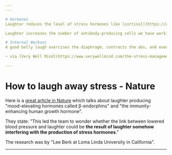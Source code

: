 ```yaml
---
---

# Hormones
Laughter reduces the level of stress hormones like [cortisol](https://www.verywellmind.com/cortisol-and-stress-how-to-stay-healthy-3145080), [epinephrine](https://www.verywellmind.com/what-is-epinephrine-3145108) (adrenaline), [dopamine](https://www.verywellmind.com/dopamine-medical-glossary-definition-425296), and growth hormone. It also increases the level of health-enhancing hormones, like endorphins.

Laughter increases the number of antibody-producing cells we have working for us and enhances the effectiveness of T cells. All this means a stronger immune system, as well as fewer [physical effects](https://www.verywellmind.com/stress-and-health-3145086) of stress.

# Internal Workout
A good belly laugh exercises the diaphragm, contracts the abs, and even works out the shoulders, leaving muscles more relaxed afterward. It even provides a good workout for the heart.

~ via [Very Well Mind](https://www.verywellmind.com/the-stress-management-and-health-benefits-of-laughter-3145084#:~:text=Laughter%20reduces%20the%20level%20of,%2Denhancing%20hormones%2C%20like%20endorphins)

---
```

# How to laugh away stress - Nature
Here is a [great article in Nature](https://www.nature.com/articles/news.2008.741) which talks about laughter producing "mood-elevating hormones called β-endorphins" and "the immunity-enhancing human growth hormone".

They state: "This led the team to wonder whether the link between lowered blood pressure and laughter could be **the result of laughter somehow interfering with the production of stress hormones**."

The research was by "Lee Berk at Loma Linda University in California".

---







